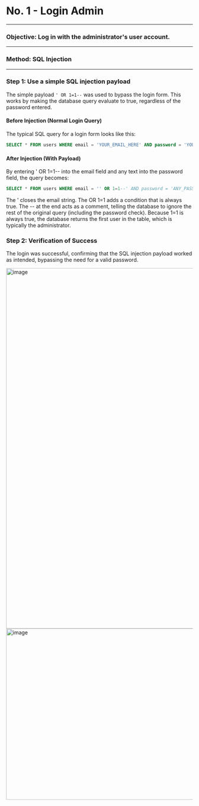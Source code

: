 # No. 1 - Login Admin
---
### Objective: Log in with the administrator's user account.
---
### Method: SQL Injection
---

### Step 1: Use a simple SQL injection payload

The simple payload `' OR 1=1--` was used to bypass the login form. This works by making the database query evaluate to true, regardless of the password entered.

#### Before Injection (Normal Login Query)
The typical SQL query for a login form looks like this:
```sql
SELECT * FROM users WHERE email = 'YOUR_EMAIL_HERE' AND password = 'YOUR_PASSWORD_HERE';
```

#### After Injection (With Payload)
By entering ' OR 1=1-- into the email field and any text into the password field, the query becomes:
```sql
SELECT * FROM users WHERE email = '' OR 1=1--' AND password = 'ANY_PASSWORD';
```
The ' closes the email string. The OR 1=1 adds a condition that is always true. The -- at the end acts as a comment, telling the database to ignore the rest of the original query (including the password check). Because 1=1 is always true, the database returns the first user in the table, which is typically the administrator.

### Step 2: Verification of Success
The login was successful, confirming that the SQL injection payload worked as intended, bypassing the need for a valid password.

<img width="1918" height="971" alt="image" src="https://github.com/user-attachments/assets/2eb5ef33-c4b1-44c7-9f8c-d193c7fb04a1" />
<img width="1919" height="461" alt="image" src="https://github.com/user-attachments/assets/d8a0d468-37fa-416b-a01b-8dbe68850bf3" />

